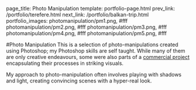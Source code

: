 page_title: Photo Manipulation
template: portfolio-page.html
prev_link: /portfolio/terefere.html
next_link: /portfolio/balkan-trip.html
portfolio_images: photomanipulation/pm1.png, #fff
    photomanipulation/pm2.png, #fff
    photomanipulation/pm3.png, #fff
    photomanipulation/pm4.png, #fff
    photomanipulation/pm5.png, #fff
    
    
#Photo Manipulation
This is a selection of photo-manipulations created using Photoshop; my Photoshop skills are self taught. 
While many of them are only creative endeavours, some were also parts of a [commercial project](/portfolio/waterbysun.html) encapsulating their processes
in striking visuals.

My approach to photo-manipulation often involves playing with shadows and light, creating convincing scenes with a hyper-real look.